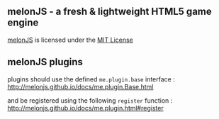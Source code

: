 melonJS - a fresh & lightweight HTML5 game engine
------------------------------------------------------------------------

[melonJS](http://melonjs.org/) is licensed under the [MIT License](http://www.opensource.org/licenses/mit-license.php)

melonJS plugins
------------------------------------------------------------------------
plugins should use the defined `me.plugin.base` interface :
http://melonjs.github.io/docs/me.plugin.Base.html 

and be registered using the following `register` function :
http://melonjs.github.io/docs/me.plugin.html#register

